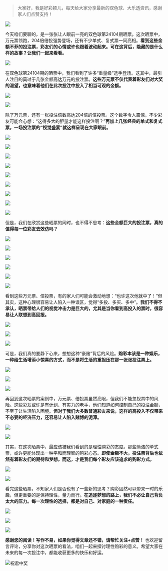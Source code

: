 > 大家好，我是好彩颖儿，每天给大家分享最新的双色球、大乐透资讯，感谢家人们点赞支持！

![](https://cdn.jsdelivr.net/gh/wangwenjie1314/PicCDN/2024-7-11/1720660897499-image.png)


今天咱们要聊的，是一张张让人眼前一亮的双色球第24104期晒票。这次晒票中，万元票领跑，204倍倍投强势登场，还有不少单式、复式票一同亮相。**看到这些金额不菲的投注票，彩友们的心情或许也跟着波动起来。可在这背后，隐藏的是什么样的故事？让我们一起来看看。**

![](https://cdn.jsdelivr.net/gh/wangwenjie1314/PicCDN/2024-9-8/1725771697606-image.png)

在双色球第24104期的晒票中，我们看到了许多“重量级”选手登场。这其中，最引人注目的莫过于几张金额高达万元的投注票。**这些万元票不仅代表着彩友们对大奖的渴望，也意味着他们在此次投注中投入了相当可观的金额。**


![](https://cdn.jsdelivr.net/gh/wangwenjie1314/PicCDN/2024-9-8/1725771967811-image.png)


![](https://cdn.jsdelivr.net/gh/wangwenjie1314/PicCDN/2024-9-8/1725772188803-image.png)


除了万元票，还有一张投注倍数高达204倍的倍投票。这个数字令人震惊，不少彩友可能会心想：“这得多大的胆量才能这样投注啊？”**再加上几张经典的单式和复式票，一场投注票的“视觉盛宴”就这样呈现在大家眼前。**


![](https://cdn.jsdelivr.net/gh/wangwenjie1314/PicCDN/2024-9-8/1725772165502-image.png)


![](https://cdn.jsdelivr.net/gh/wangwenjie1314/PicCDN/2024-9-8/1725772597715-image.png)

![](https://cdn.jsdelivr.net/gh/wangwenjie1314/PicCDN/2024-9-8/1725772591276-image.png)

![](https://cdn.jsdelivr.net/gh/wangwenjie1314/PicCDN/2024-9-8/1725772579883-image.png)

![](https://cdn.jsdelivr.net/gh/wangwenjie1314/PicCDN/2024-9-8/1725772563410-image.png)


![](https://cdn.jsdelivr.net/gh/wangwenjie1314/PicCDN/2024-9-8/1725772688672-image.png)

![](https://cdn.jsdelivr.net/gh/wangwenjie1314/PicCDN/2024-9-8/1725772644154-image.png)

![](https://cdn.jsdelivr.net/gh/wangwenjie1314/PicCDN/2024-9-8/1725772637783-image.png)


![](https://cdn.jsdelivr.net/gh/wangwenjie1314/PicCDN/2024-9-8/1725772798613-image.png)


但是，我们在欣赏这些晒票的同时，也不得不思考：**这些金额巨大的投注票，真的值得每一位彩友去效仿吗？**


![](https://cdn.jsdelivr.net/gh/wangwenjie1314/PicCDN/2024-9-8/1725772738092-image.png)



![](https://cdn.jsdelivr.net/gh/wangwenjie1314/PicCDN/2024-9-8/1725772382160-image.png)


![](https://cdn.jsdelivr.net/gh/wangwenjie1314/PicCDN/2024-9-8/1725772123496-image.png)


![](https://cdn.jsdelivr.net/gh/wangwenjie1314/PicCDN/2024-9-8/1725772150918-image.png)


![](https://cdn.jsdelivr.net/gh/wangwenjie1314/PicCDN/2024-9-8/1725772230647-image.png)

![](https://cdn.jsdelivr.net/gh/wangwenjie1314/PicCDN/2024-9-8/1725772262183-image.png)



看到这些万元票、倍投票，有的家人们可能会激动地想：“也许这次他就中了！”但其实，这种心理很容易让人陷入一种误区，觉得“多投、多买、多中”。**我们不得不承认，晒票带给人们的视觉冲击力是巨大的，尤其是当你看到高投入的票时，很容易让人联想到高回报。**

![](https://cdn.jsdelivr.net/gh/wangwenjie1314/PicCDN/2024-9-8/1725772411564-image.png)

![](https://cdn.jsdelivr.net/gh/wangwenjie1314/PicCDN/2024-9-8/1725772404014-image.png)

![](https://cdn.jsdelivr.net/gh/wangwenjie1314/PicCDN/2024-9-8/1725772396448-image.png)

可是，我们真的要静下心来，想想这种“豪赌”背后的风险。**购彩本该是一种娱乐，一种给生活增添小惊喜的方式，而不是将生活的重担压在那一张张投注票上。**

![](https://cdn.jsdelivr.net/gh/wangwenjie1314/PicCDN/2024-9-8/1725772535713-image.png)

![](https://cdn.jsdelivr.net/gh/wangwenjie1314/PicCDN/2024-9-8/1725772076194-image.png)

![](https://cdn.jsdelivr.net/gh/wangwenjie1314/PicCDN/2024-9-8/1725772046784-image.png)


再回到这次晒票的案例中，万元票、倍投票虽然亮眼，但我们不能忽视其中的风险。这些彩友或许是有计划、有实力的老手，他们知道如何控制自己的投注金额，不至于让生活陷入困境。**但对于我们大多数普通彩友来说，这样的高投入不仅带来不必要的经济压力，还容易让人陷入赌博的泥潭。**

![](https://cdn.jsdelivr.net/gh/wangwenjie1314/PicCDN/2024-9-8/1725772706328-image.png)


![](https://cdn.jsdelivr.net/gh/wangwenjie1314/PicCDN/2024-9-8/1725772716546-image.png)

其实，在这次晒票中，最应该被我们看到的是理性购彩的态度。那些简洁的单式票，或许更能体现出一种平和而理智的购彩心态。**即使金额不大，投注票背后也依然有着彩友们的期待和梦想。而这，才是我们每个彩友应该追求的购彩方式。**

![](https://cdn.jsdelivr.net/gh/wangwenjie1314/PicCDN/2024-9-8/1725772365371-image.png)


![](https://cdn.jsdelivr.net/gh/wangwenjie1314/PicCDN/2024-9-8/1725772303744-image.png)




看完这些晒票，不知家人们是否也有了一些新的思考？购彩固然可以带来一时的乐趣，但更重要的是保持理性，量力而行。**在追逐梦想的路上，我们不必让自己背负太大的压力。每一次理性的选择，都是对自己、对家庭的一种责任。**




![](https://cdn.jsdelivr.net/gh/wangwenjie1314/PicCDN/2024-9-8/1725754997865-image.png)

![](https://cdn.jsdelivr.net/gh/wangwenjie1314/PicCDN/2024-9-8/1725755061872-image.png)

![](https://cdn.jsdelivr.net/gh/wangwenjie1314/PicCDN/2024-9-8/1725772278123-image.png)



**感谢您的阅读！写作不易，如果你觉得文章还不错，请帮忙关注+点赞！** 也欢迎留言评论，分享你对这次晒票的看法，咱们一起来探讨理性购彩的意义。希望大家在未来的每一次投注中，都能收获更多的快乐和好运。

![祝君中奖](https://cdn.jsdelivr.net/gh/wangwenjie1314/PicCDN/2024-8-17/1723874115430-image.png)

